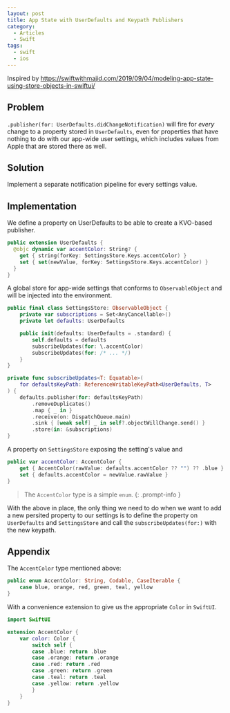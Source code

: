 ```yaml
---
layout: post
title: App State with UserDefaults and Keypath Publishers
category:
  - Articles
  - Swift
tags:
  - swift
  - ios
---
```


Inspired by 
https://swiftwithmajid.com/2019/09/04/modeling-app-state-using-store-objects-in-swiftui/


## Problem

`.publisher(for: UserDefaults.didChangeNotification)` will fire for *every* change to a property stored in `UserDefaults`, even for properties that have nothing to do with our app-wide user settings, which includes values from Apple that are stored there as well. 

## Solution

Implement a separate notification pipeline for every settings value.

## Implementation

We define a property on UserDefaults to be able to create a KVO-based publisher.
```swift
public extension UserDefaults {
  @objc dynamic var accentColor: String? {
    get { string(forKey: SettingsStore.Keys.accentColor) }
    set { set(newValue, forKey: SettingsStore.Keys.accentColor) }
  }
}
```

A global store for app-wide settings that conforms to `ObservableObject` and will be injected into the environment.

```swift
public final class SettingsStore: ObservableObject {
    private var subscriptions = Set<AnyCancellable>()
    private let defaults: UserDefaults

    public init(defaults: UserDefaults = .standard) {
        self.defaults = defaults
        subscribeUpdates(for: \.accentColor)
        subscribeUpdates(for: /* ... */)
    }
}
```


```swift
private func subscribeUpdates<T: Equatable>(
    for defaultsKeyPath: ReferenceWritableKeyPath<UserDefaults, T>
) {
    defaults.publisher(for: defaultsKeyPath)
        .removeDuplicates()
        .map { _ in }
        .receive(on: DispatchQueue.main)
        .sink { [weak self] _ in self?.objectWillChange.send() }
        .store(in: &subscriptions)
}
```

A property on `SettingsStore` exposing the setting's value and 
```swift
public var accentColor: AccentColor {
    get { AccentColor(rawValue: defaults.accentColor ?? "") ?? .blue }
    set { defaults.accentColor = newValue.rawValue }
}
```
> The `AccentColor` type is a simple `enum`.
{: .prompt-info }

With the above in place, the only thing we need to do when we want to add a new persited property to our settings is to define the property on `UserDefaults` and `SettingsStore` and call the `subscribeUpdates(for:)` with the new keypath.


## Appendix

The `AccentColor` type mentioned above:
```swift
public enum AccentColor: String, Codable, CaseIterable {
    case blue, orange, red, green, teal, yellow
}
```

With a convenience extension to give us the appropriate `Color` in `SwiftUI`.

```swift
import SwiftUI

extension AccentColor {
    var color: Color {
        switch self {
        case .blue: return .blue
        case .orange: return .orange
        case .red: return .red
        case .green: return .green
        case .teal: return .teal
        case .yellow: return .yellow
        }
    }
}
```
